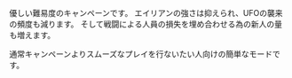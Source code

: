 優しい難易度のキャンペーンです。
エイリアンの強さは抑えられ、UFOの襲来の頻度も減ります。
そして戦闘による人員の損失を埋め合わせる為の新人の量も増えます。

通常キャンペーンよりスムーズなプレイを行ないたい人向けの簡単なモードです。